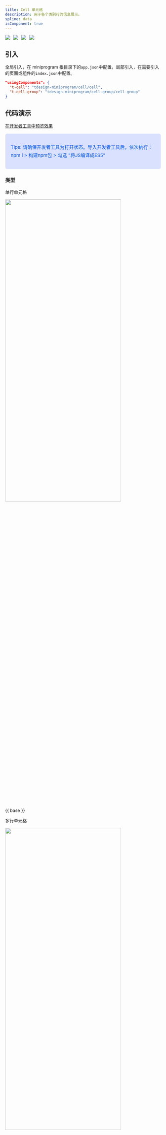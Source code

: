 ```yaml
---
title: Cell 单元格
description: 用于各个类别行的信息展示。
spline: data
isComponent: true
---
```


<span class="coverages-badge" style="margin-right: 10px"><img src="https://img.shields.io/badge/coverages%3A%20lines-58%25-red" /></span><span class="coverages-badge" style="margin-right: 10px"><img src="https://img.shields.io/badge/coverages%3A%20functions-54%25-red" /></span><span class="coverages-badge" style="margin-right: 10px"><img src="https://img.shields.io/badge/coverages%3A%20statements-58%25-red" /></span><span class="coverages-badge" style="margin-right: 10px"><img src="https://img.shields.io/badge/coverages%3A%20branches-80%25-blue" /></span>
## 引入

全局引入，在 miniprogram 根目录下的`app.json`中配置，局部引入，在需要引入的页面或组件的`index.json`中配置。

```json
"usingComponents": {
  "t-cell": "tdesign-miniprogram/cell/cell",
  "t-cell-group": "tdesign-miniprogram/cell-group/cell-group"
}
```

## 代码演示

<a href="https://developers.weixin.qq.com/s/bz7aGimL72S2" title="在开发者工具中预览效果" target="_blank" rel="noopener noreferrer"> 在开发者工具中预览效果 </a>

<blockquote style="background-color: #d9e1ff; font-size: 15px; line-height: 26px;margin: 16px 0 0;padding: 16px; border-radius: 6px; color: #0052d9" >
<p>Tips: 请确保开发者工具为打开状态。导入开发者工具后，依次执行：npm i > 构建npm包 > 勾选 "将JS编译成ES5"</p>
</blockquote>

### 类型

单行单元格

<img src="https://tdesign.gtimg.com/miniprogram/readme/cell-1.png" width="375px" height="50%">

{{ base }}

多行单元格

<img src="https://tdesign.gtimg.com/miniprogram/readme/cell-2.png" width="375px" height="50%">

{{ multiple }}

### 样式

卡片单元格

{{ theme }}

## API

### Cell Props

名称 | 类型 | 默认值 | 描述 | 必传
-- | -- | -- | -- | --
style | Object | - | 样式 | N
custom-style | Object | - | 样式，一般用于开启虚拟化组件节点场景 | N
align | String | middle | 右侧内容的对齐方式，默认居中对齐。可选项：top/middle/bottom | N
arrow | Boolean / Object | false | 是否显示右侧箭头 | N
bordered | Boolean | true | 是否显示下边框 | N
description | String / Slot | - | 下方内容描述。[通用类型定义](https://github.com/Tencent/tdesign-miniprogram/blob/develop/packages/components/common/common.ts) | N
hover | Boolean | - | 是否开启点击反馈 | N
image | String / Slot | - | 主图。[通用类型定义](https://github.com/Tencent/tdesign-miniprogram/blob/develop/packages/components/common/common.ts) | N
jump-type | String | navigateTo | 链接跳转类型。可选项：switchTab/reLaunch/redirectTo/navigateTo | N
left-icon | String / Object / Slot | - | 左侧图标，出现在单元格标题的左侧。[通用类型定义](https://github.com/Tencent/tdesign-miniprogram/blob/develop/packages/components/common/common.ts) | N
note | String / Slot | - | 和标题同行的说明文字。[通用类型定义](https://github.com/Tencent/tdesign-miniprogram/blob/develop/packages/components/common/common.ts) | N
required | Boolean | false | 是否显示表单必填星号 | N
right-icon | String / Object / Slot | - | 最右侧图标。[通用类型定义](https://github.com/Tencent/tdesign-miniprogram/blob/develop/packages/components/common/common.ts) | N
title | String / Slot | - | 标题。[通用类型定义](https://github.com/Tencent/tdesign-miniprogram/blob/develop/packages/components/common/common.ts) | N
url | String | - | 点击后跳转链接地址。如果值为空，则表示不需要跳转 | N

### Cell Events

名称 | 参数 | 描述
-- | -- | --
click | - | 右侧内容。[通用类型定义](https://github.com/Tencent/tdesign-miniprogram/blob/develop/packages/components/common/common.ts)

### Cell External Classes

类名 | 描述
-- | --
t-class | 根节点样式类
t-class-center | 中间（`title`, `description`）内容样式类
t-class-description | 下方描述内容样式类
t-class-hover | 悬停样式类
t-class-image | 图片样式类
t-class-left | 左侧内容样式类
t-class-left-icon | 左侧图标样式类
t-class-note | 右侧说明文字样式类
t-class-right | 右侧内容样式类
t-class-right-icon | 右侧图标样式类
t-class-title | 标题样式类


### CellGroup Props

名称 | 类型 | 默认值 | 描述 | 必传
-- | -- | -- | -- | --
style | Object | - | 样式 | N
custom-style | Object | - | 样式，一般用于开启虚拟化组件节点场景 | N
bordered | Boolean | false | 是否显示组边框 | N
theme | String | default | 单元格组风格。可选项：default/card | N
title | String | - | 单元格组标题 | N

### CellGroup External Classes

类名 | 描述
-- | --
t-class | 根节点样式类
t-class-title | 标题样式类

### CSS Variables

组件提供了下列 CSS 变量，可用于自定义样式。
名称 | 默认值 | 描述 
-- | -- | --
--td-cell-group-border-color | @component-stroke | - 
--td-cell-group-title-bg-color | @bg-color-secondarycontainer | - 
--td-cell-group-title-color | @text-color-placeholder | - 
--td-cell-group-title-font-size | 28rpx | - 
--td-cell-group-title-line-height | 90rpx | - 
--td-cell-group-title-padding-left | 32rpx | - 
--td-cell-bg-color | @bg-color-container | - 
--td-cell-border-color | @component-stroke | - 
--td-cell-border-left-space | @cell-horizontal-padding | - 
--td-cell-border-right-space | 0 | - 
--td-cell-border-width | 1px | - 
--td-cell-description-color | @text-color-secondary | - 
--td-cell-description-font-size | @font-size-base | - 
--td-cell-description-line-height | 44rpx | - 
--td-cell-height | auto | - 
--td-cell-horizontal-padding | 32rpx | - 
--td-cell-hover-color | @bg-color-secondarycontainer | - 
--td-cell-image-height | 96rpx | - 
--td-cell-image-width | 96rpx | - 
--td-cell-left-icon-color | @brand-color | - 
--td-cell-left-icon-font-size | 48rpx | - 
--td-cell-line-height | 48rpx | - 
--td-cell-note-color | @text-color-placeholder | - 
--td-cell-note-font-size | @font-size-m | - 
--td-cell-required-color | @error-color | - 
--td-cell-required-font-size | @font-size-m | - 
--td-cell-right-icon-color | @text-color-placeholder | - 
--td-cell-right-icon-font-size | 48rpx | - 
--td-cell-title-color | @text-color-primary | - 
--td-cell-title-font-size | @font-size-m | - 
--td-cell-vertical-padding | 32rpx | -